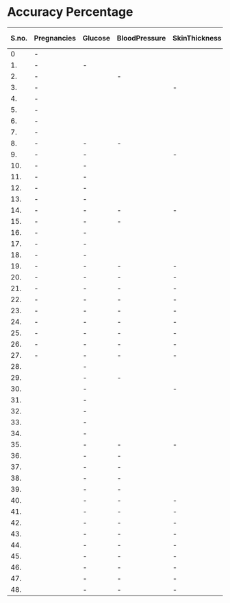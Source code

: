 # Accuracy Percentage 



S.no. | Pregnancies | Glucose | BloodPressure | SkinThickness | Insulin | BMI | DiabetesPedigreeFunction | Age | Accuracy Percentage 
| ------------- | ------------- | ------------- | ------------- | ------------- | ------------- | ------------- | ------------- | ------------- | ------------- |
|  0 | - |  |  |  |  |  |  |  |  65.0%
|  1. | - | - |  |  |  |  |  |  |  77.0%
|  2. | - |  | - |  |  |  |  |  |  65.0%
|  3. | - |  |  | - |  |  |  |  |  64.0%
|  4. | - |  |  |  | - |  |  |  |  64.0%
|  5. | - |  |  |  |  | - |  |  |  64.0%
|  6. | - |  |  |  |  |  | - |  |  64.0%
|  7. | - |  |  |  |  |  |  | - |  62.0%
|  8. | - | - | - |  |  |  |  |  |  78.0%
|  9. | - | - |  | - |  |  |  |  |  78.0%
|  10. | - | - |  |  | - |  |  |  |  77.0%
|  11. | - | - |  |  |  | - |  |  |  78.0%
|  12. | - | - |  |  |  |  | - |  |  72.0%
|  13. | - | - |  |  |  |  |  | - |  76.0%
|  14. | - | - | - | - |  |  |  |  |  79.0%
|  15. | - | - | - |  | - |  |  |  |  78.0%
|  16. | - | - |  |  |  | - |  |  |  76.0%
|  17. | - | - |  |  |  |  | - |  |  74.0%
|  18. | - | - |  |  |  |  |  | - |  78.0%
|  19. | - | - | - | - | - |  |  |  |  79.0%
|  20. | - | - | - | - |  | - |  |  |  76.0%
|  21. | - | - | - | - |  |  | - |  |  77.0%
|  22. | - | - | - | - |  |  |  | - |  81.0%
|  23. | - | - | - | - | - |  |  |  |  76.0%
|  24. | - | - | - | - | - |  | - |  |  77.0%
|  25. | - | - | - | - | - |  |  | - |  80.0%
|  26. | - | - | - | - | - | - | - |  |  76.0%
|  27. | - | - | - | - | - | - |  | - |  78.0%
|  28. |  | - |  |  |  |  |  |  |  77.0%
|  29. |  | - | - |  |  |  |  |  |  77.0%
|  30. |  | - |  | - |  |  |  |  |  78.0%
|  31. |  | - |  |  | - |  |  |  |  77.0%
|  32. |  | - |  |  |  | - |  |  |  74.0%
|  33. |  | - |  |  |  |  | - |  |  75.0%
|  34. |  | - |  |  |  |  |  | - |  77.0%
|  35. |  | - | - | - |  |  |  |  |  77.0%
|  36. |  | - | - |  | - |  |  |  |  77.0%
|  37. |  | - | - |  |  | - |  |  |  72.0%
|  38. |  | - | - |  |  |  | - |  |  74.0%
|  39. |  | - | - |  |  |  |  | - |  76.0%
|  40. |  | - | - | - | - |  |  |  |  76.0%
|  41. |  | - | - | - |  | - |  |  |  71.0%
|  42. |  | - | - | - |  |  | - |  |  74.0%
|  43. |  | - | - | - |  |  |  | - |  78.0%
|  44. |  | - | - | - | - | - |  |  |  73.0%
|  45. |  | - | - | - | - |  | - |  |  75.0%
|  46. |  | - | - | - | - |  |  | - |  78.0%
|  47. |  | - | - | - | - | - | - |  |  .0%
|  48. |  | - | - | - | - | - |  | - |  .0%





